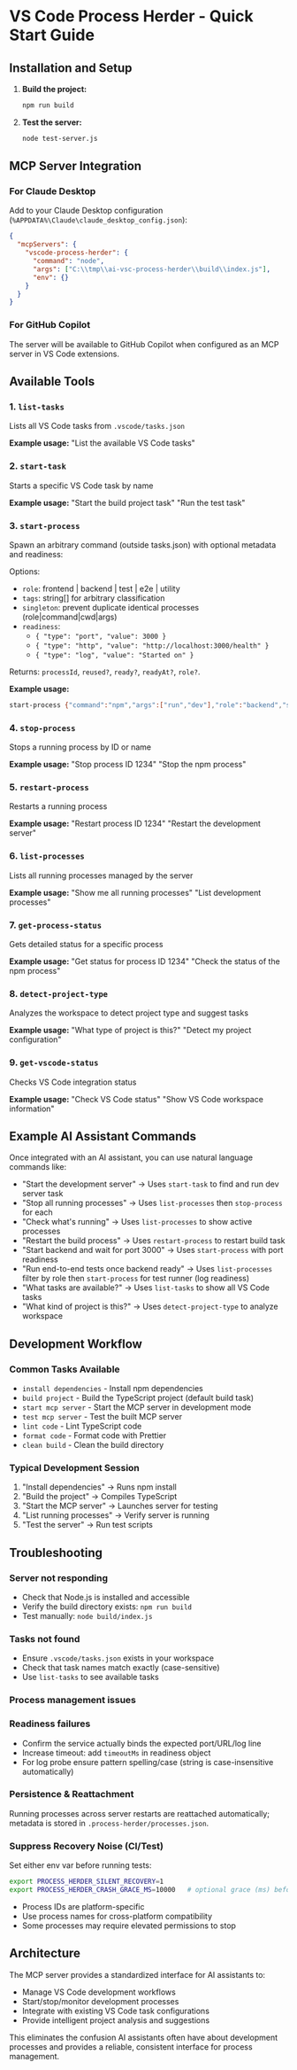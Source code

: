 # VS Code Process Herder - Quick Start Guide

## Installation and Setup

1. **Build the project:**

   ```bash
   npm run build
   ```

2. **Test the server:**

   ```bash
   node test-server.js
   ```

## MCP Server Integration

### For Claude Desktop

Add to your Claude Desktop configuration (`%APPDATA%\Claude\claude_desktop_config.json`):

```json
{
  "mcpServers": {
    "vscode-process-herder": {
      "command": "node",
      "args": ["C:\\tmp\\ai-vsc-process-herder\\build\\index.js"],
      "env": {}
    }
  }
}
```

### For GitHub Copilot

The server will be available to GitHub Copilot when configured as an MCP server in VS Code extensions.

## Available Tools

### 1. `list-tasks`

Lists all VS Code tasks from `.vscode/tasks.json`

**Example usage:**
"List the available VS Code tasks"

### 2. `start-task`

Starts a specific VS Code task by name

**Example usage:**
"Start the build project task"
"Run the test task"

### 3. `start-process`

Spawn an arbitrary command (outside tasks.json) with optional metadata and readiness:

Options:

- `role`: frontend | backend | test | e2e | utility
- `tags`: string[] for arbitrary classification
- `singleton`: prevent duplicate identical processes (role|command|cwd|args)
- `readiness`:
  - `{ "type": "port", "value": 3000 }`
  - `{ "type": "http", "value": "http://localhost:3000/health" }`
  - `{ "type": "log", "value": "Started on" }`

Returns: `processId`, `reused?`, `ready?`, `readyAt?`, `role?`.

**Example usage:**

```bash
start-process {"command":"npm","args":["run","dev"],"role":"backend","singleton":true,"readiness":{"type":"port","value":3000}}
```

### 4. `stop-process`

Stops a running process by ID or name

**Example usage:**
"Stop process ID 1234"
"Stop the npm process"

### 5. `restart-process`

Restarts a running process

**Example usage:**
"Restart process ID 1234"
"Restart the development server"

### 6. `list-processes`

Lists all running processes managed by the server

**Example usage:**
"Show me all running processes"
"List development processes"

### 7. `get-process-status`

Gets detailed status for a specific process

**Example usage:**
"Get status for process ID 1234"
"Check the status of the npm process"

### 8. `detect-project-type`

Analyzes the workspace to detect project type and suggest tasks

**Example usage:**
"What type of project is this?"
"Detect my project configuration"

### 9. `get-vscode-status`

Checks VS Code integration status

**Example usage:**
"Check VS Code status"
"Show VS Code workspace information"

## Example AI Assistant Commands

Once integrated with an AI assistant, you can use natural language commands like:

- "Start the development server" → Uses `start-task` to find and run dev server task
- "Stop all running processes" → Uses `list-processes` then `stop-process` for each
- "Check what's running" → Uses `list-processes` to show active processes
- "Restart the build process" → Uses `restart-process` to restart build task
- "Start backend and wait for port 3000" → Uses `start-process` with port readiness
- "Run end-to-end tests once backend ready" → Uses `list-processes` filter by role then `start-process` for test runner (log readiness)
- "What tasks are available?" → Uses `list-tasks` to show all VS Code tasks
- "What kind of project is this?" → Uses `detect-project-type` to analyze workspace

## Development Workflow

### Common Tasks Available

- `install dependencies` - Install npm dependencies
- `build project` - Build the TypeScript project (default build task)
- `start mcp server` - Start the MCP server in development mode
- `test mcp server` - Test the built MCP server
- `lint code` - Lint TypeScript code
- `format code` - Format code with Prettier
- `clean build` - Clean the build directory

### Typical Development Session

1. "Install dependencies" → Runs npm install
2. "Build the project" → Compiles TypeScript
3. "Start the MCP server" → Launches server for testing
4. "List running processes" → Verify server is running
5. "Test the server" → Run test scripts

## Troubleshooting

### Server not responding

- Check that Node.js is installed and accessible
- Verify the build directory exists: `npm run build`
- Test manually: `node build/index.js`

### Tasks not found

- Ensure `.vscode/tasks.json` exists in your workspace
- Check that task names match exactly (case-sensitive)
- Use `list-tasks` to see available tasks

### Process management issues

### Readiness failures

- Confirm the service actually binds the expected port/URL/log line
- Increase timeout: add `timeoutMs` in readiness object
- For log probe ensure pattern spelling/case (string is case-insensitive automatically)

### Persistence & Reattachment

Running processes across server restarts are reattached automatically; metadata is stored in `.process-herder/processes.json`.

### Suppress Recovery Noise (CI/Test)

Set either env var before running tests:

```bash
export PROCESS_HERDER_SILENT_RECOVERY=1
export PROCESS_HERDER_CRASH_GRACE_MS=10000   # optional grace (ms) before marking crash
```

- Process IDs are platform-specific
- Use process names for cross-platform compatibility
- Some processes may require elevated permissions to stop

## Architecture

The MCP server provides a standardized interface for AI assistants to:

- Manage VS Code development workflows
- Start/stop/monitor development processes
- Integrate with existing VS Code task configurations
- Provide intelligent project analysis and suggestions

This eliminates the confusion AI assistants often have about development processes and provides a reliable, consistent interface for process management.
